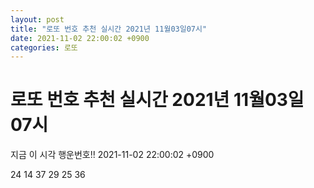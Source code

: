 ```yaml
---
layout: post
title: "로또 번호 추천 실시간 2021년 11월03일07시"
date: 2021-11-02 22:00:02 +0900
categories: 로또
---
```


# 로또 번호 추천 실시간 2021년 11월03일07시

지금 이 시각 행운번호!! 2021-11-02 22:00:02 +0900

 24  14  37  29  25  36 

